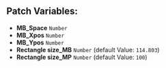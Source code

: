 ## Patch Variables:

* __MB_Space__ ```Number```
* __MB_Xpos__ ```Number```
* __MB_Ypos__ ```Number```
* __Rectangle size_MB__ ```Number``` (default Value: `114.803`)
* __Rectangle size_MP__ ```Number``` (default Value: `100`)

